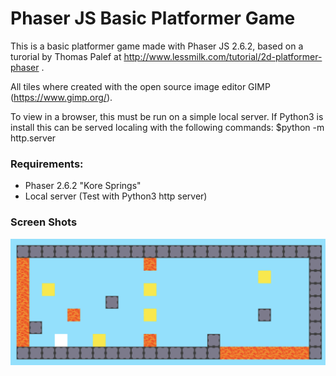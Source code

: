 # Phaser JS Basic Platformer Game
This is a basic platformer game made with Phaser JS 2.6.2, based on a turorial by Thomas Palef at http://www.lessmilk.com/tutorial/2d-platformer-phaser .

All tiles where created with the open source image editor GIMP (https://www.gimp.org/).

To view in a browser, this must be run on a simple local server. If Python3 is install this can be served localing with the following commands: $python -m http.server

### Requirements:
  - Phaser 2.6.2 "Kore Springs"
  - Local server (Test with Python3 http server)
  
### Screen Shots
![alt text](https://github.com/alexorear/phaser-basic-platformer/blob/master/screen-shots/Screen%20Shot%202018-04-14%20at%209.45.15%20PM.png?raw=true)
